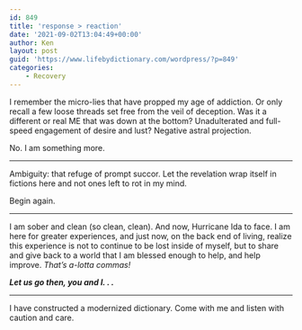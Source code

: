 ```yaml
---
id: 849
title: 'response > reaction'
date: '2021-09-02T13:04:49+00:00'
author: Ken
layout: post
guid: 'https://www.lifebydictionary.com/wordpress/?p=849'
categories:
    - Recovery
---
```


I remember the micro-lies that have propped my age of addiction. Or only recall a few loose threads set free from the veil of deception. Was it a different or real ME that was down at the bottom? Unadulterated and full-speed engagement of desire and lust? Negative astral projection.

No. I am something more.

- - - - - -

Ambiguity: that refuge of prompt succor. Let the revelation wrap itself in fictions here and not ones left to rot in my mind.

Begin again.

- - - - - -

I am sober and clean (so clean, clean). And now, Hurricane Ida to face. I am here for greater experiences, and just now, on the back end of living, realize this experience is not to continue to be lost inside of myself, but to share and give back to a world that I am blessed enough to help, and help improve. *That’s a-lotta commas!*

***Let us go then, you and I. . .***

- - - - - -

I have constructed a modernized dictionary. Come with me and listen with caution and care.